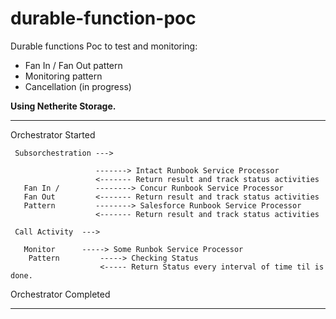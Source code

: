 # durable-function-poc
Durable functions Poc to test and monitoring:
* Fan In / Fan Out pattern
* Monitoring pattern
* Cancellation (in progress)
  
**Using Netherite Storage.**

_____________________________________________________
Orchestrator Started

     Subsorchestration ---> 
                       
                       -------> Intact Runbook Service Processor
                       <------- Return result and track status activities
       Fan In /        --------> Concur Runbook Service Processor
       Fan Out         <------- Return result and track status activities
       Pattern         --------> Salesforce Runbook Service Processor
                       <------- Return result and track status activities

     Call Activity  ---> 

       Monitor      -----> Some Runbok Service Processor
        Pattern         -----> Checking Status
                        <----- Return Status every interval of time til is done.

Orchestrator Completed
_____________________________________________________
